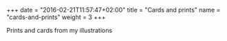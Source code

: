 +++
date = "2016-02-21T11:57:47+02:00"
title = "Cards and prints"
name = "cards-and-prints"
weight = 3
+++

Prints and cards from my illustrations
